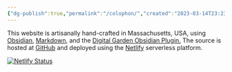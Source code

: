 ```yaml
---
{"dg-publish":true,"permalink":"/colophon/","created":"2023-03-14T23:23:57.615-04:00","updated":"2023-03-14T23:28:14.896-04:00"}
---
```



This website is artisanally hand-crafted in Massachusetts, USA, using [Obsidian](https://obsidian.md), [Markdown](https://daringfireball.net/projects/markdown/), and the [Digital Garden Obsidian Plugin.](https://github.com/oleeskild/Obsidian-Digital-Garden) The source is hosted at [GitHub](https://github.com/dvdlite/middledistance.net) and deployed using the [Netlify](https://netflify.com) serverless platform.

[![Netlify Status](https://api.netlify.com/api/v1/badges/3a7a37d5-46d1-4d50-afe3-84c66420a1e0/deploy-status)](https://app.netlify.com/sites/astonishing-dusk-bdd816/deploys)